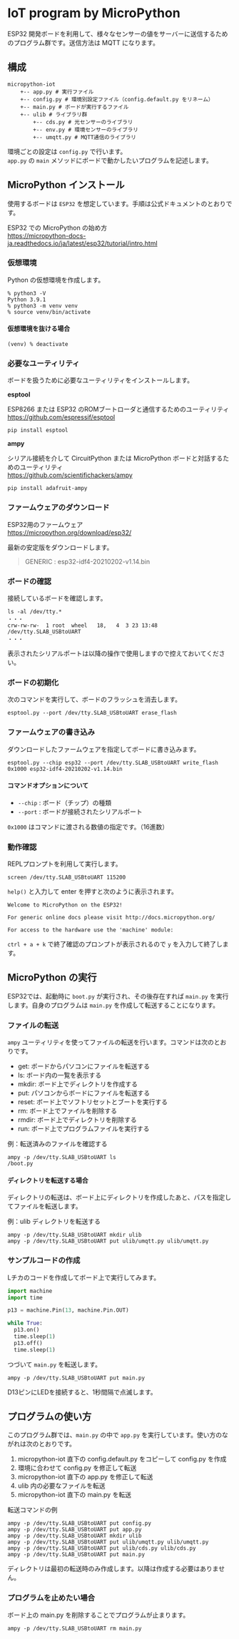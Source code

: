 # IoT program by MicroPython

ESP32 開発ボードを利用して、様々なセンサーの値をサーバーに送信するためのプログラム群です。送信方法は MQTT になります。

## 構成

```
micropython-iot
    +-- app.py # 実行ファイル
    +-- config.py # 環境別設定ファイル（config.default.py をリネーム）
    +-- main.py # ボードが実行するファイル
    +-- ulib # ライブラリ群
        +-- cds.py # 光センサーのライブラリ
        +-- env.py # 環境センサーのライブラリ
        +-- umqtt.py # MQTT通信のライブラリ
```

環境ごとの設定は `config.py` で行います。  
`app.py` の `main` メソッドにボードで動かしたいプログラムを記述します。

## MicroPython インストール

使用するボードは `ESP32` を想定しています。手順は公式ドキュメントのとおりです。

ESP32 での MicroPython の始め方  
https://micropython-docs-ja.readthedocs.io/ja/latest/esp32/tutorial/intro.html

### 仮想環境

Python の仮想環境を作成します。

```
% python3 -V
Python 3.9.1
% python3 -m venv venv
% source venv/bin/activate
```

#### 仮想環境を抜ける場合

```
(venv) % deactivate
```

### 必要なユーティリティ

ボードを扱うために必要なユーティリティをインストールします。

**esptool**

ESP8266 または ESP32 のROMブートローダと通信するためのユーティリティ  
https://github.com/espressif/esptool

```
pip install esptool
```

**ampy**

シリアル接続を介して CircuitPython または MicroPython ボードと対話するためのユーティリティ  
https://github.com/scientifichackers/ampy

```
pip install adafruit-ampy
```

### ファームウェアのダウンロード

ESP32用のファームウェア  
https://micropython.org/download/esp32/

最新の安定版をダウンロードします。

> GENERIC : esp32-idf4-20210202-v1.14.bin

### ボードの確認

接続しているボードを確認します。

```
ls -al /dev/tty.*
・・・
crw-rw-rw-  1 root  wheel   18,   4  3 23 13:48 /dev/tty.SLAB_USBtoUART
・・・
```

表示されたシリアルポートは以降の操作で使用しますので控えておいてください。

### ボードの初期化

次のコマンドを実行して、ボードのフラッシュを消去します。

```
esptool.py --port /dev/tty.SLAB_USBtoUART erase_flash
```

### ファームウェアの書き込み

ダウンロードしたファームウェアを指定してボードに書き込みます。

```
esptool.py --chip esp32 --port /dev/tty.SLAB_USBtoUART write_flash 0x1000 esp32-idf4-20210202-v1.14.bin
```

#### コマンドオプションについて

- `--chip` : ボード（チップ）の種類
- `--port` : ボードが接続されたシリアルポート

`0x1000` はコマンドに渡される数値の指定です。（16進数）

### 動作確認

REPLプロンプトを利用して実行します。

```
screen /dev/tty.SLAB_USBtoUART 115200
```

`help()` と入力して enter を押すと次のように表示されます。

```
Welcome to MicroPython on the ESP32!

For generic online docs please visit http://docs.micropython.org/

For access to the hardware use the 'machine' module:
```

`ctrl + a + k` で終了確認のプロンプトが表示されるので `y` を入力して終了します。

## MicroPython の実行

ESP32では、起動時に `boot.py` が実行され、その後存在すれば `main.py` を実行します。自身のプログラムは `main.py` を作成して転送することになります。

### ファイルの転送

`ampy` ユーティリティを使ってファイルの転送を行います。コマンドは次のとおりです。

- get:   ボードからパソコンにファイルを転送する
- ls:    ボード内の一覧を表示する
- mkdir: ボード上でディレクトリを作成する
- put:   パソコンからボードにファイルを転送する
- reset: ボード上でソフトリセットとブートを実行する
- rm:    ボード上でファイルを削除する
- rmdir: ボード上でディレクトリを削除する
- run:   ボード上でプログラムファイルを実行する

例：転送済みのファイルを確認する

```
ampy -p /dev/tty.SLAB_USBtoUART ls
/boot.py
```

#### ディレクトリを転送する場合

ディレクトリの転送は、ボード上にディレクトリを作成したあと、パスを指定してファイルを転送します。

例：ulib ディレクトリを転送する

```
ampy -p /dev/tty.SLAB_USBtoUART mkdir ulib
ampy -p /dev/tty.SLAB_USBtoUART put ulib/umqtt.py ulib/umqtt.py
```

### サンプルコードの作成

Lチカのコードを作成してボード上で実行してみます。

```main.py
import machine
import time

p13 = machine.Pin(13, machine.Pin.OUT)

while True:
  p13.on()
  time.sleep(1)
  p13.off()
  time.sleep(1)
```

つづいて `main.py` を転送します。

```
ampy -p /dev/tty.SLAB_USBtoUART put main.py
```

D13ピンにLEDを接続すると、1秒間隔で点滅します。

## プログラムの使い方

このプログラム群では、`main.py` の中で `app.py` を実行しています。使い方のながれは次のとおりです。

1. micropython-iot 直下の config.default.py をコピーして config.py を作成
1. 環境に合わせて config.py を修正して転送
1. micropython-iot 直下の app.py を修正して転送
1. ulib 内の必要なファイルを転送
1. micropython-iot 直下の main.py を転送

転送コマンドの例

```
ampy -p /dev/tty.SLAB_USBtoUART put config.py
ampy -p /dev/tty.SLAB_USBtoUART put app.py
ampy -p /dev/tty.SLAB_USBtoUART mkdir ulib
ampy -p /dev/tty.SLAB_USBtoUART put ulib/umqtt.py ulib/umqtt.py
ampy -p /dev/tty.SLAB_USBtoUART put ulib/cds.py ulib/cds.py
ampy -p /dev/tty.SLAB_USBtoUART put main.py
```

ディレクトリは最初の転送時のみ作成します。以降は作成する必要はありません。

### プログラムを止めたい場合

ボード上の main.py を削除することでプログラムが止まります。

```
ampy -p /dev/tty.SLAB_USBtoUART rm main.py
```
